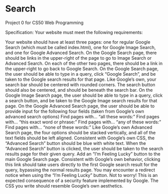 # Search
Project 0 for CS50 Web Programming

Specification:
Your website must meet the following requirements:

Your website should have at least three pages: one for regular Google Search (which must be called index.html), one for Google Image Search, and one for Google Advanced Search.
  On the Google Search page, there should be links in the upper-right of the page to go to Image Search or Advanced Search. On each of the other two pages, there should be a link in the upper-right to go back to Google Search.
  On the Google Search page, the user should be able to type in a query, click “Google Search”, and be taken to the Google search results for that page.
  Like Google’s own, your search bar should be centered with rounded corners. The search button should also be centered, and should be beneath the search bar.
  On the Google Image Search page, the user should be able to type in a query, click a search button, and be taken to the Google Image search results for that page.
  On the Google Advanced Search page, the user should be able to provide input for the following four fields (taken from Google’s own advanced search options)
    Find pages with… “all these words:”
    Find pages with… “this exact word or phrase:”
    Find pages with… “any of these words:”
    Find pages with… “none of these words:”
  Like Google’s own Advanced Search page, the four options should be stacked vertically, and all of the text fields should be left aligned.
  Consistent with Google’s own CSS, the “Advanced Search” button should be blue with white text.
  When the “Advanced Search” button is clicked, the user should be taken to the search results page for their given query.
  Add an “I’m Feeling Lucky” button to the main Google Search page. Consistent with Google’s own behavior, clicking this link should take users directly to the first Google search result for the query, bypassing the normal results page.
    You may encounter a redirect notice when using the “I’m Feeling Lucky” button. Not to worry! This is an expected consequence of a security feature implemented by Google.
The CSS you write should resemble Google’s own aesthetics.
